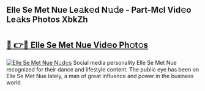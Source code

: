 ## Elle Se Met Nue Le𝚊k𝚎d N𝚞𝚍e - Part-McI Vid𝚎o Le𝚊ks Photos XbkZh

# <h2><a href="http://fb3blo.evod.top/?m=Elle+Se+Met+Nue">🔗 👉🔴 Elle Se Met Nue Vid𝚎o Ph𝚘t𝚘s</a></h2>

[![Elle Se Met Nue N𝚞d𝚎s](https://i.imgur.com/8V9OHl7.gif)](http://fb3blo.evod.top/?m=Elle+Se+Met+Nue)
Social media personality Elle Se Met Nue recognized for their dance and lifestyle content. The public eye has been on Elle Se Met Nue lately, a man of great influence and power in the business world. 
